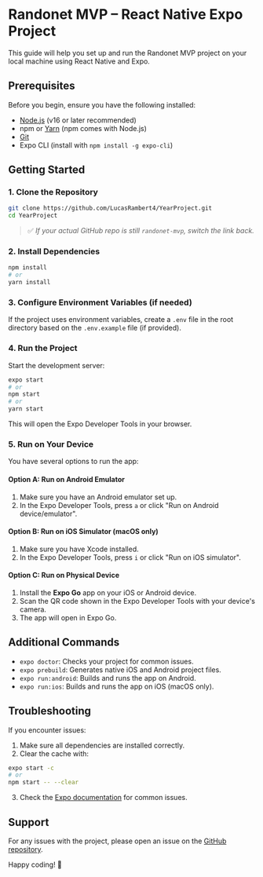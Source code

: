 # Randonet MVP – React Native Expo Project

This guide will help you set up and run the Randonet MVP project on your local machine using React Native and Expo.

## Prerequisites

Before you begin, ensure you have the following installed:

- [Node.js](https://nodejs.org/) (v16 or later recommended)
- npm or [Yarn](https://classic.yarnpkg.com/) (npm comes with Node.js)
- [Git](https://git-scm.com/)
- Expo CLI (install with `npm install -g expo-cli`)

## Getting Started

### 1. Clone the Repository

```bash
git clone https://github.com/LucasRambert4/YearProject.git
cd YearProject
```

> ✅ _If your actual GitHub repo is still `randonet-mvp`, switch the link back._

### 2. Install Dependencies

```bash
npm install
# or
yarn install
```

### 3. Configure Environment Variables (if needed)

If the project uses environment variables, create a `.env` file in the root directory based on the `.env.example` file (if provided).

### 4. Run the Project

Start the development server:

```bash
expo start
# or
npm start
# or
yarn start
```

This will open the Expo Developer Tools in your browser.

### 5. Run on Your Device

You have several options to run the app:

#### Option A: Run on Android Emulator
1. Make sure you have an Android emulator set up.
2. In the Expo Developer Tools, press `a` or click "Run on Android device/emulator".

#### Option B: Run on iOS Simulator (macOS only)
1. Make sure you have Xcode installed.
2. In the Expo Developer Tools, press `i` or click "Run on iOS simulator".

#### Option C: Run on Physical Device
1. Install the **Expo Go** app on your iOS or Android device.
2. Scan the QR code shown in the Expo Developer Tools with your device's camera.
3. The app will open in Expo Go.

## Additional Commands

- `expo doctor`: Checks your project for common issues.
- `expo prebuild`: Generates native iOS and Android project files.
- `expo run:android`: Builds and runs the app on Android.
- `expo run:ios`: Builds and runs the app on iOS (macOS only).

## Troubleshooting

If you encounter issues:
1. Make sure all dependencies are installed correctly.
2. Clear the cache with:

```bash
expo start -c
# or
npm start -- --clear
```

3. Check the [Expo documentation](https://docs.expo.dev/) for common issues.

## Support

For any issues with the project, please open an issue on the [GitHub repository](https://github.com/LucasRambert4/YearProject/issues).

Happy coding! 🚀
